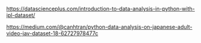https://datascienceplus.com/introduction-to-data-analysis-in-python-with-ipl-dataset/

https://medium.com/@canhtran/python-data-analysis-on-japanese-adult-video-jav-dataset-18-62727978477c
